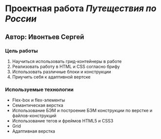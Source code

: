 # Проектная работа _Путеществия по России_ 
## Автор: Ивонтьев Сергей  
### Цель работы 
1. Научиться использовать грид-контейнеры в работе
2. Реализовать работу в HTML и CSS согласно брифу
3. Использовать различные блоки и конструкции
4. Приучить себя к адаптивной вертске
### Используемые технологии 
* Flex-box и flex-элементы
* Семантическая верстка
* Использование БЭМ и построение БЭМ конструкции по верстке и файлов-конструкций
* Использование тегов и фреймов HTML5 и CSS3
* Grid
* Адаптивная верстка 
